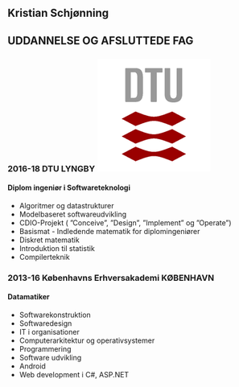 ## Kristian Schjønning

## UDDANNELSE OG AFSLUTTEDE FAG

### 2016-18 DTU LYNGBY ![alt text][logo]
#### Diplom ingeniør i Softwareteknologi 
* Algoritmer og datastrukturer
* Modelbaseret softwareudvikling
* CDIO-Projekt ( ”Conceive”, ”Design”, ”Implement” og ”Operate”)
* Basismat - Indledende matematik for diplomingeniører
* Diskret matematik
* Introduktion til statistik
* Compilerteknik

### 2013-16 Københavns Erhversakademi KØBENHAVN 
#### Datamatiker

* Softwarekonstruktion
* Softwaredesign
* IT i organisationer
* Computerarkitektur og operativsystemer
* Programmering   
* Software udvikling
* Android
* Web development i C#, ASP.NET

[logo]: https://github.com/krellesch/cv/blob/master/logo/download.png "DTU"
